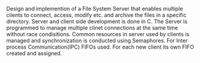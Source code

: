 Design and implemention of a File System Server that enables multiple clients to connect, access, modify etc. and archive the files in a specific directory.
Server and client side development is done in C. 
The Server is programmed to manage multiple clinet connections at the same time without race condisitions. Common resources in server used by clients is managed and synchronization is conducted using Semaphores.
For Inter process Communication(IPC) FIFOs used. For each new client its own FIFO created and assigned.
